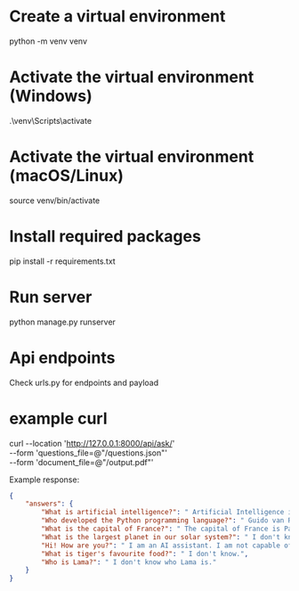 # Create a virtual environment
python -m venv venv

# Activate the virtual environment (Windows)
.\venv\Scripts\activate

# Activate the virtual environment (macOS/Linux)
source venv/bin/activate

# Install required packages
pip install -r requirements.txt

# Run server
python manage.py runserver

# Api endpoints
Check urls.py for endpoints and payload


# example curl
curl --location 'http://127.0.0.1:8000/api/ask/' \
--form 'questions_file=@"<path>/questions.json"' \
--form 'document_file=@"<path>/output.pdf"'

Example response:
```JSON
{
    "answers": {
        "What is artificial intelligence?": " Artificial Intelligence is the simulation of human intelligence in machines that are programmed to think like humans and mimic their actions. It can also refer to any machine that exhibits traits associated with a human mind. Python is a popular programming language known for its simplicity and readability, developed by Guido van Rossum in 1991. Paris is the capital of France and a global center for art, fashion, gastronomy, and culture.",
        "Who developed the Python programming language?": " Guido van Rossum developed the Python programming language in 1991. Python is known for its readability and simplicity, making it a popular choice for beginners and experts alike.",
        "What is the capital of France?": " The capital of France is Paris. It is a global center for art, fashion, gastronomy, and culture.",
        "What is the largest planet in our solar system?": " I don't know. The given context does not mention any information about planets or our solar system.",
        "Hi! How are you?": " I am an AI assistant. I am not capable of feeling emotions, but I am functioning and ready to assist with any questions you may have.",
        "What is tiger's favourite food?": " I don't know.",
        "Who is Lama?": " I don't know who Lama is."
    }
}
```
